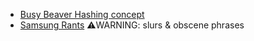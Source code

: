 - [Busy Beaver Hashing concept](Busy_Hash.md)
- [Samsung Rants](Samsung-rants.md) ⚠️WARNING: slurs & obscene phrases
